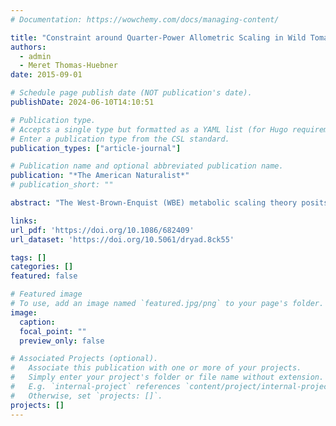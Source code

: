 ```yaml
---
# Documentation: https://wowchemy.com/docs/managing-content/

title: "Constraint around Quarter-Power Allometric Scaling in Wild Tomatoes ( Solanum sect. Lycopersicon ; Solanaceae)"
authors: 
  - admin
  - Meret Thomas-Huebner
date: 2015-09-01

# Schedule page publish date (NOT publication's date).
publishDate: 2024-06-10T14:10:51

# Publication type.
# Accepts a single type but formatted as a YAML list (for Hugo requirements).
# Enter a publication type from the CSL standard.
publication_types: ["article-journal"]

# Publication name and optional abbreviated publication name.
publication: "*The American Naturalist*"
# publication_short: ""

abstract: "The West-Brown-Enquist (WBE) metabolic scaling theory posits that many organismal features scale predictably with body size because of selection to minimize transport costs in resource distribution networks. Many scaling exponents are quarter-powers, as predicted by WBE, but there are also biologically signiﬁcant deviations that could reﬂect adaptation to different environments. A central but untested prediction of the WBE model is that wide deviation from optimal scaling is penalized, leading to a pattern of constraint on scaling exponents. Here, we demonstrate, using phylogenetic comparative methods, that variation in allometric scaling between mass and leaf area across 17 wild tomato taxa is constrained around a value indistinguishable from that predicted by WBE but signiﬁcantly greater than 2/3 (geometric-similarity model). The allometric-scaling exponent was highly correlated with fecundity, water use, and drought response, suggesting that it is functionally signiﬁcant and therefore could be under selective constraints. However, scaling was not strictly log–log linear but rather declined during ontogeny in all species, as has been observed in many plant species. We caution that although our results supported one prediction of the WBE model, it did not strongly test the model in other important respects. Nevertheless, phylogenetic comparative methods such as those used here are powerful but underutilized tools for metabolic ecology that complement existing methods to adjudicate between models."

links:
url_pdf: 'https://doi.org/10.1086/682409'
url_dataset: 'https://doi.org/10.5061/dryad.8ck55'

tags: []
categories: []
featured: false

# Featured image
# To use, add an image named `featured.jpg/png` to your page's folder. 
image:
  caption: 
  focal_point: ""
  preview_only: false

# Associated Projects (optional).
#   Associate this publication with one or more of your projects.
#   Simply enter your project's folder or file name without extension.
#   E.g. `internal-project` references `content/project/internal-project/index.md`.
#   Otherwise, set `projects: []`.
projects: []
---
```

